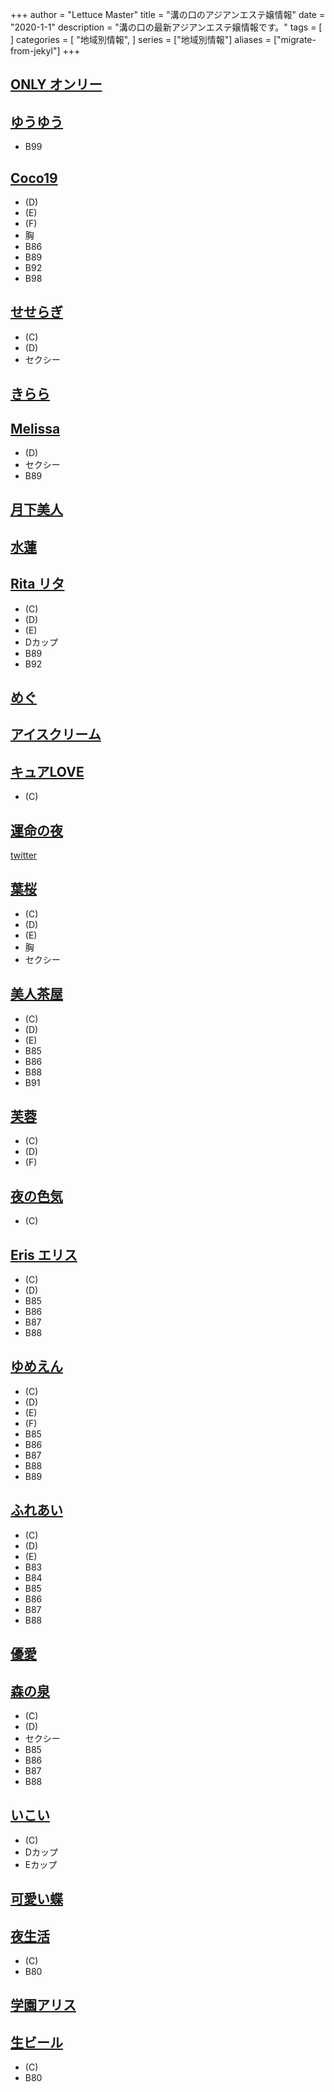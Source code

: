 +++
author = "Lettuce Master"
title = "溝の口のアジアンエステ嬢情報"
date = "2020-1-1"
description = "溝の口の最新アジアンエステ嬢情報です。"
tags = [
]
categories = [
    "地域別情報",
]
series = ["地域別情報"]
aliases = ["migrate-from-jekyl"]
+++

## [ONLY オンリー](http://only.agomaj.com/)
## [ゆうゆう](http://yuuyuu.est-u.com/)
- B99
## [Coco19](http://coco19.rankuens.com/)
- (D)
- (E)
- (F)
- 胸
- B86
- B89
- B92
- B98
## [せせらぎ](https://www.seseragi.work/)
- (C)
- (D)
- セクシー
## [きらら](http://kirara.est-u.com/)
## [Melissa](http://melissa.estheya.com/)
- (D)
- セクシー
- B89
## [月下美人](http://www.o-jp.com/hurawa/)
## [水蓮](http://yissin.work/)
## [Rita リタ](http://koukoku.xyz/rita/)
- (C)
- (D)
- (E)
- Dカップ
- B89
- B92
## [めぐ](http://ayiyu.work/)
## [アイスクリーム](http://salon-est.com/)
## [キュアLOVE](http://relaxaroma-es.com/)
- (C)
## [運命の夜](http://mirai.n-fg.com/)
[twitter](https://twitter.com/happykinshicho)
## [葉桜](http://m-sakura.work/)
- (C)
- (D)
- (E)
- 胸
- セクシー
## [美人茶屋](http://www.bijinchaya.mensest.com/)
- (C)
- (D)
- (E)
- B85
- B86
- B88
- B91
## [芙蓉](http://kourakusyo-est.tokyo/)
- (C)
- (D)
- (F)
## [夜の色気](http://est-msg.com/)
- (C)
## [Eris エリス](http://www.eris.estheshop.com/)
- (C)
- (D)
- B85
- B86
- B87
- B88
## [ゆめえん](http://yume-en.xyz/)
- (C)
- (D)
- (E)
- (F)
- B85
- B86
- B87
- B88
- B89
## [ふれあい](http://fureai.xyz.mn/)
- (C)
- (D)
- (E)
- B83
- B84
- B85
- B86
- B87
- B88
## [優愛](http://sentai-esthe.net/)
## [森の泉](http://www.es-morinoizumi.com/)
- (C)
- (D)
- セクシー
- B85
- B86
- B87
- B88
## [いこい](http://ikoi.jpest.net/)
- (C)
- Dカップ
- Eカップ
## [可愛い蝶](http://es-healing.com/)
## [夜生活](http://esthe-ms.com/)
- (C)
- B80
## [学園アリス](http://ms-arm.com/)
## [生ビール](http://es-aroma.com/)
- (C)
- B80
